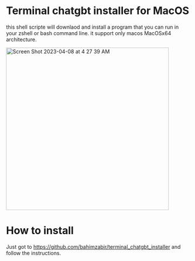 # Terminal chatgbt installer for MacOS

this shell scripte will downlaod and install a program that you can run in your zshell or bash command line. it support only macos MacOSx64  architecture.

<img width="444" alt="Screen Shot 2023-04-08 at 4 27 39 AM" src="https://user-images.githubusercontent.com/86854620/230703153-6b5865ff-9c02-4448-8077-3de1ee975b96.png">



# How to install

Just got to https://github.com/bahimzabir/terminal_chatgbt_installer and follow the instructions.
